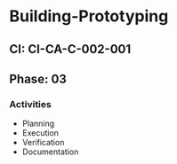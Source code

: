 # Building-Prototyping

## CI: CI-CA-C-002-001
## Phase: 03

### Activities
- Planning
- Execution
- Verification
- Documentation

